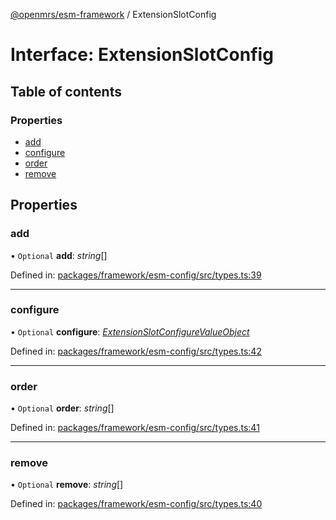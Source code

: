 [@openmrs/esm-framework](../API.md) / ExtensionSlotConfig

# Interface: ExtensionSlotConfig

## Table of contents

### Properties

- [add](extensionslotconfig.md#add)
- [configure](extensionslotconfig.md#configure)
- [order](extensionslotconfig.md#order)
- [remove](extensionslotconfig.md#remove)

## Properties

### add

• `Optional` **add**: *string*[]

Defined in: [packages/framework/esm-config/src/types.ts:39](https://github.com/openmrs/openmrs-esm-core/blob/master/packages/framework/esm-config/src/types.ts#L39)

___

### configure

• `Optional` **configure**: [*ExtensionSlotConfigureValueObject*](extensionslotconfigurevalueobject.md)

Defined in: [packages/framework/esm-config/src/types.ts:42](https://github.com/openmrs/openmrs-esm-core/blob/master/packages/framework/esm-config/src/types.ts#L42)

___

### order

• `Optional` **order**: *string*[]

Defined in: [packages/framework/esm-config/src/types.ts:41](https://github.com/openmrs/openmrs-esm-core/blob/master/packages/framework/esm-config/src/types.ts#L41)

___

### remove

• `Optional` **remove**: *string*[]

Defined in: [packages/framework/esm-config/src/types.ts:40](https://github.com/openmrs/openmrs-esm-core/blob/master/packages/framework/esm-config/src/types.ts#L40)
